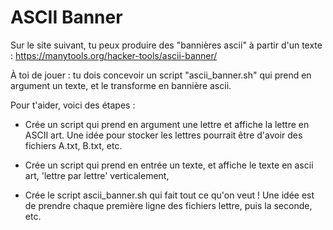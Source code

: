 # ASCII Banner

Sur le site suivant, tu peux produire des "bannières ascii" à partir d'un texte :
https://manytools.org/hacker-tools/ascii-banner/

À toi de jouer : tu dois concevoir un script "ascii_banner.sh" qui prend en argument un texte, et le transforme en bannière ascii.

Pour t'aider, voici des étapes :

* Crée un script qui prend en argument une lettre  et affiche la lettre en ASCII art. Une idée pour stocker les lettres pourrait être d'avoir des fichiers A.txt, B.txt, etc.

* Crée un script qui prend en entrée un texte, et affiche le texte en ascii art, 'lettre par lettre' verticalement,

* Crée le script  ascii_banner.sh qui fait tout ce qu'on veut ! Une idée est de prendre chaque première ligne des fichiers lettre, puis la seconde, etc.
